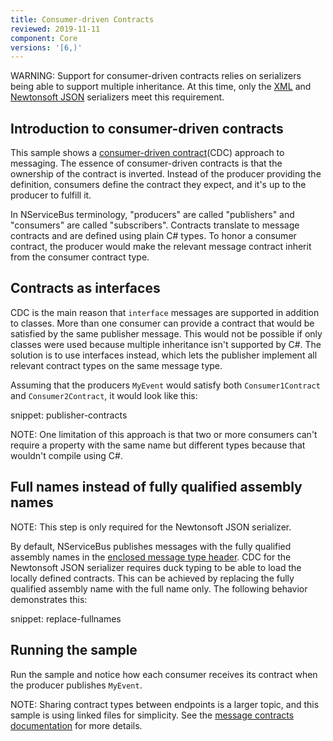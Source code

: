 ```yaml
---
title: Consumer-driven Contracts
reviewed: 2019-11-11
component: Core
versions: '[6,)'
---
```


WARNING: Support for consumer-driven contracts relies on serializers being able to support multiple inheritance. At this time, only the [XML](/nservicebus/serialization/xml.md) and [Newtonsoft JSON](/nservicebus/serialization/newtonsoft.md) serializers meet this requirement.

## Introduction to consumer-driven contracts

This sample shows a [consumer-driven contract](https://martinfowler.com/articles/consumerDrivenContracts.html)(CDC) approach to messaging. The essence of consumer-driven contracts is that the ownership of the contract is inverted. Instead of the producer providing the definition, consumers define the contract they expect, and it's up to the producer to fulfill it.

In NServiceBus terminology, "producers" are called "publishers" and "consumers" are called "subscribers". Contracts translate to message contracts and are defined using plain C# types. To honor a consumer contract, the producer would make the relevant message contract inherit from the consumer contract type.


## Contracts as interfaces

CDC is the main reason that `interface` messages are supported in addition to classes. More than one consumer can provide a contract that would be satisfied by the same publisher message. This would not be possible if only classes were used because multiple inheritance isn't supported by C#. The solution is to use interfaces instead, which lets the publisher implement all relevant contract types on the same message type.

Assuming that the producers `MyEvent` would satisfy both `Consumer1Contract` and `Consumer2Contract`, it would look like this:

snippet: publisher-contracts

NOTE: One limitation of this approach is that two or more consumers can't require a property with the same name but different types because that wouldn't compile using C#.

## Full names instead of fully qualified assembly names

NOTE: This step is only required for the Newtonsoft JSON serializer.

By default, NServiceBus publishes messages with the fully qualified assembly names in the [enclosed message type header](/nservicebus/messaging/headers.md#publish-headers). CDC for the Newtonsoft JSON serializer requires duck typing to be able to load the locally defined contracts. This can be achieved by replacing the fully qualified assembly name with the full name only. The following behavior demonstrates this:

snippet: replace-fullnames

## Running the sample

Run the sample and notice how each consumer receives its contract when the producer publishes `MyEvent`.

NOTE: Sharing contract types between endpoints is a larger topic, and this sample is using linked files for simplicity. See the [message contracts documentation](/nservicebus/messaging/evolving-contracts.md) for more details.
